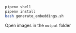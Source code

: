 ```sh
pipenv shell
pipenv install
bash generate_embeddings.sh
```

Open images in the `output` folder
